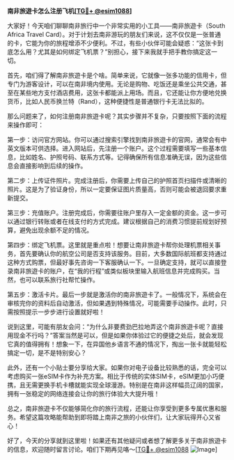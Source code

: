 **南非旅遊卡怎么注册飞机[[TG💪+ @esim1088](https://t.me/s/esim1088)]**

大家好！今天咱们聊聊南非旅行中一个非常实用的小工具——南非旅遊卡（South Africa Travel Card）。对于计划去南非游玩的朋友们来说，这不仅仅是一张普通的卡，它能为你的旅程增添不少便利。不过，有些小伙伴可能会疑惑：“这张卡到底怎么用？尤其是如何绑定飞机票？”别担心，接下来我就手把手教你搞定这一切。

首先，咱们得了解南非旅遊卡是个啥。简单来说，它就像一张多功能的信用卡，但专门为游客设计，可以在南非境内使用。无论是购物、吃饭还是乘坐公共交通，甚至在某些地方支付酒店费用，这张卡都能派上用场。而且，它还能让你方便地兑换货币，比如人民币换兰特（Rand），这种便捷性是普通银行卡无法比拟的。

那么问题来了，如何注册南非旅遊卡呢？其实步骤并不复杂，只要按照下面的流程来操作即可：

第一步：访问官方网站。你可以通过搜索引擎找到南非旅遊卡的官网，通常会有中英文版本可供选择。进入网站后，先注册一个账户。这个过程需要填写一些基本信息，比如姓名、护照号码、联系方式等。记得确保所有信息准确无误，因为这些信息会直接影响到后续的操作。

第二步：上传证件照片。完成注册后，你需要上传自己的护照首页扫描件或清晰的照片。这是为了验证身份，所以一定要保证图片质量高，否则可能会被退回要求重新提交。

第三步：充值账户。注册完成后，你需要往账户里存入一定金额的资金。这一步可以通过银行转账或者在线支付的方式完成。建议根据自己的消费习惯提前规划好预算，避免出现余额不足的情况。

第四步：绑定飞机票。这里就是重点啦！想要让南非旅遊卡帮你处理机票相关事务，首先要确认你的航空公司是否支持该服务。目前，大多数国际航班都支持通过这种方式购票，但最好事先咨询一下客服确认一下。一旦确定支持，就可以直接登录南非旅遊卡的账户，在“我的行程”或类似板块里输入航班信息并完成购买。当然，也可以联系旅行社帮忙操作。

第五步：激活卡片。最后一步就是激活你的南非旅遊卡了。一般情况下，系统会在审核完你的资料后自动激活，但如果遇到特殊情况，可能需要手动操作。此时，只需按照提示一步步进行设置就好啦！

说到这里，可能有朋友会问：“为什么非要费劲巴拉地弄这个南非旅遊卡呢？直接用现金不行吗？”答案当然是可以，但是如果你体验过它的便捷之处后，就会发现它真的值得拥有！想象一下，在异国他乡语言不通的情况下，掏出一张卡就能轻松搞定一切，是不是特别安心？

此外，还有一个小贴士要分享给大家。如果你对电子设备比较熟悉的话，完全可以考虑购买一张eSIM卡作为补充方案。相比于传统的实体SIM卡，eSIM更加小巧便携，且无需更换手机卡槽就能实现全球漫游。特别是在南非这样幅员辽阔的国家，拥有一张稳定的网络连接会让你的旅行体验大大提升哦！

总之，南非旅遊卡不仅能够简化你的旅行流程，还能让你享受到更多专属优惠和服务。希望这篇攻略能帮助到即将踏上南非之旅的小伙伴们，让大家玩得开心又省心！

好了，今天的分享就到这里啦！如果还有其他疑问或者想了解更多关于南非旅遊卡的信息，欢迎随时留言讨论。咱们下期再见咯～[[TG💪+ @esim1088](https://t.me/s/esim1088) ![Image](https://i.postimg.cc/4NQfJmqS/Snipaste-2025-05-13-00-14-12.png)]